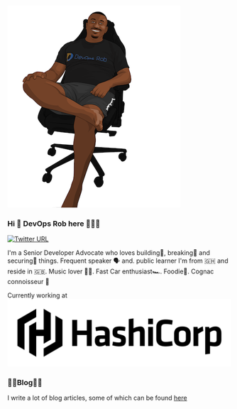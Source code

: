 ![alt text](dor-extra-small.png)
### Hi 👋 DevOps Rob here 👨🏿‍💻
[![Twitter URL](https://img.shields.io/twitter/url/https/twitter.com/bukotsunikki.svg?style=social&label=Follow%20%40devops_rob)](https://twitter.com/devops_rob)

I'm a Senior Developer Advocate who loves building🧱, breaking🔨 and securing🔐 things. Frequent speaker 🗣 and. public learner I'm from 🇬🇭 and reside in 🇬🇧. Music lover 🎵🎶. Fast Car enthusiast🏎. Foodie🍲. Cognac connoisseur 🥃

Currently working at ![alt text](HashiCorp_PrimaryLogo_Black_RGB.png)

### ✍🏿Blog✍🏿
I write a lot of blog articles, some of which can be found [here](https://www.devopsrob.com/resources/)
<!--
**devops-rob/devops-rob** is a ✨ _special_ ✨ repository because its `README.md` (this file) appears on your GitHub profile.

Here are some ideas to get you started:

- 🔭 I’m currently working on ...
- 🌱 I’m currently learning ...
- 👯 I’m looking to collaborate on ...
- 🤔 I’m looking for help with ...
- 💬 Ask me about ...
- 📫 How to reach me: ...
- 😄 Pronouns: ...
- ⚡ Fun fact: ...
-->
